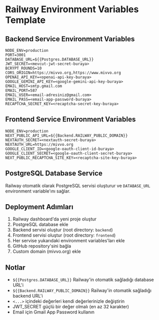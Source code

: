 # Railway Environment Variables Template

## Backend Service Environment Variables

```
NODE_ENV=production
PORT=3001
DATABASE_URL=${{Postgres.DATABASE_URL}}
JWT_SECRET=<mevcut-jwt-secret-buraya>
BCRYPT_ROUNDS=10
CORS_ORIGIN=https://mivvo.org,https://www.mivvo.org
OPENAI_API_KEY=<openai-api-key-buraya>
GOOGLE_GEMINI_API_KEY=<google-gemini-api-key-buraya>
EMAIL_HOST=smtp.gmail.com
EMAIL_PORT=587
EMAIL_USER=<email-adresiniz@gmail.com>
EMAIL_PASS=<email-app-password-buraya>
RECAPTCHA_SECRET_KEY=<recaptcha-secret-key-buraya>
```

## Frontend Service Environment Variables

```
NODE_ENV=production
NEXT_PUBLIC_API_URL=${{Backend.RAILWAY_PUBLIC_DOMAIN}}
NEXTAUTH_SECRET=<nextauth-secret-buraya>
NEXTAUTH_URL=https://mivvo.org
GOOGLE_CLIENT_ID=<google-oauth-client-id-buraya>
GOOGLE_CLIENT_SECRET=<google-oauth-client-secret-buraya>
NEXT_PUBLIC_RECAPTCHA_SITE_KEY=<recaptcha-site-key-buraya>
```

## PostgreSQL Database Service

Railway otomatik olarak PostgreSQL servisi oluşturur ve `DATABASE_URL` environment variable'ını sağlar.

## Deployment Adımları

1. Railway dashboard'da yeni proje oluştur
2. PostgreSQL database ekle
3. Backend servisi oluştur (root directory: `backend`)
4. Frontend servisi oluştur (root directory: `frontend`)
5. Her servise yukarıdaki environment variables'ları ekle
6. GitHub repository'sini bağla
7. Custom domain (mivvo.org) ekle

## Notlar

- `${{Postgres.DATABASE_URL}}` Railway'in otomatik sağladığı database URL'i
- `${{Backend.RAILWAY_PUBLIC_DOMAIN}}` Railway'in otomatik sağladığı backend URL'i
- `<...>` içindeki değerleri kendi değerlerinizle değiştirin
- JWT_SECRET güçlü bir değer olmalı (en az 32 karakter)
- Email için Gmail App Password kullanın
